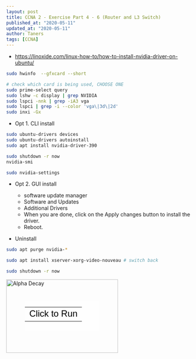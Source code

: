 ```yaml
---
layout: post
title: CCNA 2 - Exercise Part 4 - 6 (Router and L3 Switch)
published_at: "2020-05-11"
updated_at: "2020-05-11"
author: Taners
tags: [CCNA]
---
```




- <https://linoxide.com/linux-how-to/how-to-install-nvidia-driver-on-ubuntu/>

```bash
sudo hwinfo  --gfxcard --short

# check which card is being used, CHOOSE ONE
sudo prime-select query
sudo lshw -c display | grep NVIDIA
sudo lspci -nnk | grep -iA3 vga
sudo lspci | grep -i --color 'vga\|3d\|2d'
sudo inxi -Gx
```

- Opt 1. CLI install

```bash
sudo ubuntu-drivers devices
sudo ubuntu-drivers autoinstall
sudo apt install nvidia-driver-390

sudo shutdown -r now
nvidia-smi

sudo nvidia-settings
```

- Opt 2. GUI install
  - software update manager
  - Software and Updates
  - Additional Drivers
  - When you are done, click on the Apply changes button to install the driver.
  - Reboot.

- Uninstall

```bash
sudo apt purge nvidia-*

sudo apt install xserver-xorg-video-nouveau # switch back

sudo shutdown -r now
```
<div style="position: relative; width: 300px; height: 197px;"><a href="https://phet.colorado.edu/sims/nuclear-physics/alpha-decay_en.jar" style="text-decoration: none;"><img src="https://phet.colorado.edu/sims/nuclear-physics/alpha-decay-600.png" alt="Alpha Decay" style="border: none;" width="300" height="197"/><div style="position: absolute; width: 200px; height: 80px; left: 50px; top: 58px; background-color: #FFF; opacity: 0.6; filter: alpha(opacity = 60);"></div><table style="position: absolute; width: 200px; height: 80px; left: 50px; top: 58px;"><tr><td style="text-align: center; color: #000; font-size: 24px; font-family: Arial,sans-serif;">Click to Run</td></tr></table></a></div>